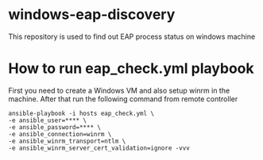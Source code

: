 # windows-eap-discovery
This repository is used to find out EAP process status on windows machine

# How to run eap_check.yml playbook 

First you need to create a Windows VM and also setup winrm in the machine.
After that run the following command from remote controller

```
ansible-playbook -i hosts eap_check.yml \
-e ansible_user=**** \
-e ansible_password=**** \
-e ansible_connection=winrm \
-e ansible_winrm_transport=ntlm \
-e ansible_winrm_server_cert_validation=ignore -vvv
```